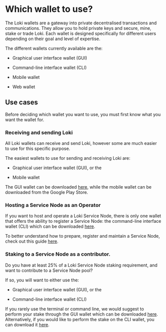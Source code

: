 # Which wallet to use?

The Loki wallets are a gateway into private decentralised transactions and communications. They allow you to hold private keys and secure, mine, stake or trade Loki. Each wallet is designed specifically for different users depending on their goal and level of expertise.

The different wallets currently available are the:

- Graphical user interface wallet (GUI)

- Command-line interface wallet (CLI)

- Mobile wallet

- Web wallet

## Use cases

Before deciding which wallet you want to use, you must first know what you want the wallet for.

### Receiving and sending Loki

All Loki wallets can receive and send Loki, however some are much easier to use for this specific purpose.

The easiest wallets to use for sending and receiving Loki are:

- Graphical user interface wallet (GUI), or the  

- Mobile wallet

The GUI wallet can be downloaded [here](https://github.com/loki-project/loki-gui/releases), while the mobile wallet can be downloaded from the Google Play Store.

### Hosting a Service Node as an Operator

If you want to host and operate a Loki Service Node, there is only one wallet that offers the ability to register a Service Node: the command-line interface wallet (CLI) which can be downloaded [here](https://github.com/loki-project/loki/releases).

To better understand how to prepare, register and maintain a Service Node, check out this guide [here](../ServiceNodes/SNFullGuide.md).

### Staking to a Service Node as a contributor.

Do you have at least 25% of a Loki Service Node staking requirement, and want to contribute to a Service Node pool?

If so, you will want to either use the:

- Graphical user interface wallet (GUI), or the

- Command-line interface wallet (CLI)

If you rarely use the terminal or command line, we would suggest to perform your stake through the GUI wallet which can be downloaded [here](https://github.com/loki-project/loki-gui/releases). Alternatively, if you would like to perform the stake on the CLI wallet, you can download it [here](https://github.com/loki-project/loki/releases).

